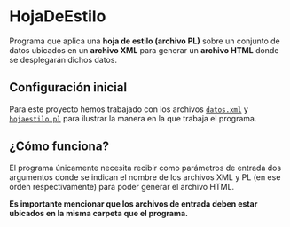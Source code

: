 # HojaDeEstilo
Programa que aplica una **hoja de estilo (archivo PL)** sobre un conjunto de datos ubicados en un **archivo XML** para generar un **archivo HTML** donde se desplegarán dichos datos.

## Configuración inicial
Para este proyecto hemos trabajado con los archivos [`datos.xml`](https://github.com/lecas93/HojaDeEstilo/blob/master/datos.xml) y 
[`hojaestilo.pl`](https://github.com/lecas93/HojaDeEstilo/blob/master/hojaestilo.pl) para ilustrar la manera en la que trabaja el programa.

## ¿Cómo funciona?
El programa únicamente necesita recibir como parámetros de entrada dos argumentos donde se indican el nombre de los archivos XML y PL (en ese orden respectivamente) para poder generar el archivo HTML.

**Es importante mencionar que los archivos de entrada deben estar ubicados en la misma carpeta que el programa.**

